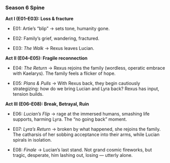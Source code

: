 ### Season 6 Spine

**Act I (E01–E03): Loss & fracture**

- E01: Artie’s “blip” → sets tone, humanity gone.
    
- E02: Family’s grief, wandering, fractured.
    
- E03: _The Walk_ → Rexus leaves Lucian.
    

**Act II (E04–E05): Fragile reconnection**

- E04: _The Return_ → Rexus rejoins the family (wordless, operatic embrace with Kaelarys). The family feels a flicker of hope.
    
- E05: _Plans & Pulls_ → With Rexus back, they begin cautiously strategizing: how do we bring Lucian and Lyra back? Rexus has input, tension builds.
    

**Act III (E06–E08): Break, Betrayal, Ruin**

- E06: _Lucian’s Flip_ → rage at the immersed humans, smashing life supports, harming Lyra. The “no going back” moment.
    
- E07: _Lyra’s Return_ → broken by what happened, she rejoins the family. The catharsis of her sobbing acceptance into their arms, while Lucian spirals in isolation.
    
- E08: _Finale_ → Lucian’s last stand. Not grand cosmic fireworks, but tragic, desperate, him lashing out, losing — utterly alone.